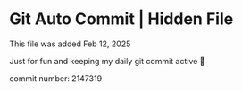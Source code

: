 # Git Auto Commit | Hidden File

This file was added Feb 12, 2025

Just for fun and keeping my daily git commit active 🤪

commit number: 2147319

